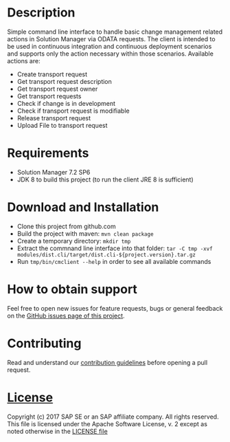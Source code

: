 # Description

Simple command line interface to handle basic change management related actions
in Solution Manager via ODATA requests. The client is intended to be used in 
continuous integration and continuous deployment scenarios and supports only the
action necessary within those scenarios. Available actions are:

 - Create transport request
 - Get transport request description
 - Get transport request owner
 - Get transport requests 
 - Check if change is in development
 - Check if transport request is modifiable
 - Release transport request
 - Upload File to transport request

# Requirements

 - Solution Manager 7.2 SP6
 - JDK 8 to build this project (to run the client JRE 8 is sufficient)

# Download and Installation

  - Clone this project from github.com
  - Build the project with maven: `mvn clean package`
  - Create a temporary directory: `mkdir tmp`
  - Extract the commnand line interface into that folder:
    `tar -C tmp -xvf modules/dist.cli/target/dist.cli-${project.version}.tar.gz`
  - Run `tmp/bin/cmclient --help` in order to see all available commands
 
# How to obtain support

Feel free to open new issues for feature requests, bugs or general feedback on
the [GitHub issues page of this project][cm-cli-issues].

# Contributing

Read and understand our [contribution guidelines][contribution]
before opening a pull request.

# [License][license]

Copyright (c) 2017 SAP SE or an SAP affiliate company. All rights reserved.
This file is licensed under the Apache Software License, v. 2 except as noted
otherwise in the [LICENSE file][license]

[cm-cli-issues]: https://github.com/SAP/change-management-cli/issues
[license]: ./LICENSE
[contribution]: ./CONTRIBUTING.md

